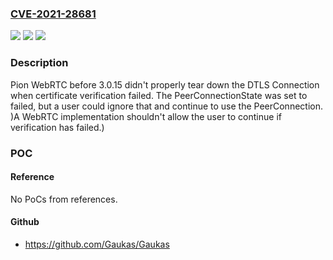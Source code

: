 ### [CVE-2021-28681](https://cve.mitre.org/cgi-bin/cvename.cgi?name=CVE-2021-28681)
![](https://img.shields.io/static/v1?label=Product&message=n%2Fa&color=blue)
![](https://img.shields.io/static/v1?label=Version&message=n%2Fa&color=blue)
![](https://img.shields.io/static/v1?label=Vulnerability&message=n%2Fa&color=brighgreen)

### Description

Pion WebRTC before 3.0.15 didn't properly tear down the DTLS Connection when certificate verification failed. The PeerConnectionState was set to failed, but a user could ignore that and continue to use the PeerConnection. )A WebRTC implementation shouldn't allow the user to continue if verification has failed.)

### POC

#### Reference
No PoCs from references.

#### Github
- https://github.com/Gaukas/Gaukas

